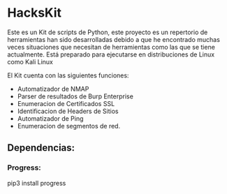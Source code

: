 # HacksKit
Este es un Kit de scripts de Python, este proyecto es un repertorio de herramientas han sido desarrolladas debido a que he encontrado muchas veces situaciones que necesitan de herramientas como las que se tiene actualmente.
Está preparado para ejecutarse en distribuciones de Linux como Kali Linux

El Kit cuenta con las siguientes funciones:

* Automatizador de NMAP
* Parser de resultados de Burp Enterprise
* Enumeracion de Certificados SSL
* Identificacion de Headers de Sitios
* Automatizador de Ping
* Enumeracion de segmentos de red.

## Dependencias:

### Progress: 
pip3 install progress
